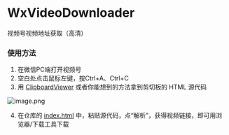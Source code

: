 # WxVideoDownloader
视频号视频地址获取（高清）


### 使用方法
1. 在微信PC端打开视频号
2. 空白处点击鼠标左键，按Ctrl+A、Ctrl+C
3. 用 [ClipboardViewer](https://github.com/walterlv/ClipboardViewer) 或者你能想到的方法拿到剪切板的 HTML 源代码

![image.png](https://s2.loli.net/2022/09/08/KzVhT6W9ot5NcxU.png)

4. 在仓库的 [index.html](https://1357310795.github.io/WxVideoDownloader/index.html) 中，粘贴源代码，点“解析”，获得视频链接，即可用浏览器/下载工具下载
